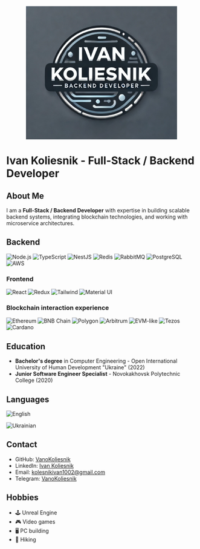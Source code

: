 <div style="display: flex; justify-content: center; align-items: center; margin: 16px;">
  <img src="assets/logo.png" style="width: 400px; height: auto;">
</div>

# Ivan Koliesnik - Full-Stack / Backend Developer

## About Me
I am a **Full-Stack / Backend Developer** with expertise in building scalable backend systems, integrating blockchain technologies, and working with microservice architectures.

## Backend
![Node.js](https://img.shields.io/badge/Node.js-339933?style=for-the-badge&logo=nodedotjs&logoColor=white)
![TypeScript](https://img.shields.io/badge/TypeScript-007ACC?style=for-the-badge&logo=typescript&logoColor=white)
![NestJS](https://img.shields.io/badge/NestJS-E0234E?style=for-the-badge&logo=nestjs&logoColor=white)
![Redis](https://img.shields.io/badge/Redis-DC382D?style=for-the-badge&logo=redis&logoColor=white)
![RabbitMQ](https://img.shields.io/badge/RabbitMQ-FF6600?style=for-the-badge&logo=rabbitmq&logoColor=white)
![PostgreSQL](https://img.shields.io/badge/PostgreSQL-336791?style=for-the-badge&logo=postgresql&logoColor=white)
![AWS](https://img.shields.io/badge/Amazon%20AWS-232F3E?style=for-the-badge&logo=amazonaws&logoColor=white)

### Frontend
![React](https://img.shields.io/badge/React-61DAFB?style=for-the-badge&logo=react&logoColor=white)
![Redux](https://img.shields.io/badge/Redux-764ABC?style=for-the-badge&logo=redux&logoColor=white)
![Tailwind](https://img.shields.io/badge/Tailwind-38B2D8?style=for-the-badge&logo=tailwind-css&logoColor=white)
![Material UI](https://img.shields.io/badge/Material%20UI-1976D2?style=for-the-badge&logo=mui&logoColor=white)

### Blockchain interaction experience
![Ethereum](https://img.shields.io/badge/Ethereum-3C3C3D?style=for-the-badge&logo=ethereum&logoColor=white)
![BNB Chain](https://img.shields.io/badge/BNB--Chain-F3BA2F?style=for-the-badge&logo=bnb-chain&logoColor=white)
![Polygon](https://img.shields.io/badge/Polygon-8247E5?style=for-the-badge&logo=polygon&logoColor=white)
![Arbitrum](https://img.shields.io/badge/Arbitrum-2D374B?style=for-the-badge&logo=arbitrum&logoColor=white)
![EVM-like](https://img.shields.io/badge/EVM--like-3C3C3D?style=for-the-badge&logo=cardano&logoColor=white)
![Tezos](https://img.shields.io/badge/Tezos-2C7DF7?style=for-the-badge&logo=tezos&logoColor=white)
![Cardano](https://img.shields.io/badge/Cardano-0033AD?style=for-the-badge&logo=cardano&logoColor=white)

## Education
- **Bachelor's degree** in Computer Engineering - Open International University of Human Development "Ukraine" (2022)
- **Junior Software Engineer Specialist** - Novokakhovsk Polytechnic College (2020)

## Languages
![English](https://img.shields.io/badge/English-Upper--Intermediate-blue?style=for-the-badge)

![Ukrainian](https://img.shields.io/badge/Ukrainian-Native-blue?style=for-the-badge)

## Contact
- GitHub: [VanoKoliesnik](https://github.com/VanoKoliesnik)
- LinkedIn: [Ivan Koliesnik](https://www.linkedin.com/in/ivan-koliesnik/)
- Email: kolesnikivan1002@gmail.com
- Telegram: [VanoKoliesnik](https://t.me/VanoKoliesnik)

## Hobbies
- 🕹️ Unreal Engine
- 🎮 Video games
- 🖥️ PC building
- 🌄 Hiking
